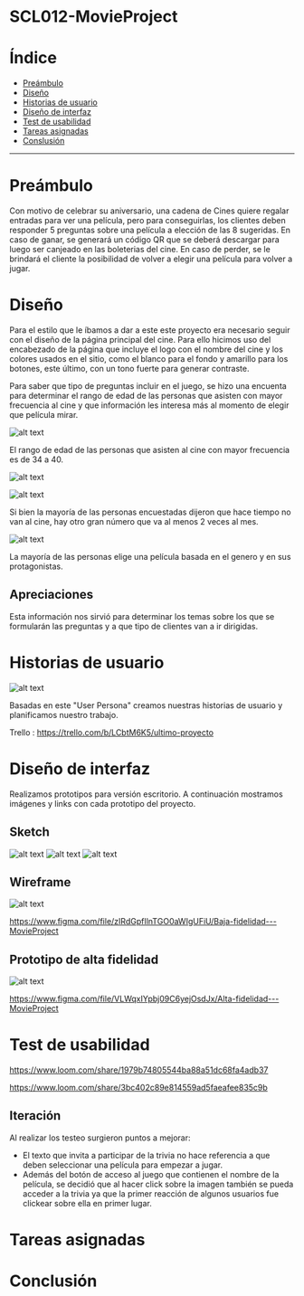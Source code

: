 # SCL012-MovieProject

 # Índice

* [Preámbulo](#preámbulo)
* [Diseño](#diseño)
* [Historias de usuario](#historias-de-usuario)
* [Diseño de interfaz](#diseño-de-interfaz)
* [Test de usabilidad](#test-de-usabilidad)
* [Tareas asignadas](#tareas-asignadas)
* [Conslusión](#conclusión)

 ***

 # **Preámbulo**

 Con motivo de celebrar su aniversario, una cadena de Cines quiere regalar entradas para ver una película, pero para conseguirlas, los clientes deben responder 5 preguntas sobre una película a elección de las 8 sugeridas. En caso de ganar, se generará un código QR que se deberá descargar para luego ser canjeado en las boleterias del cine. En caso de perder, se le brindará el cliente la posibilidad de volver a elegir una película para volver a jugar.

 # **Diseño**

Para el estilo que le íbamos a dar a este este proyecto era necesario seguir con el diseño de la página principal del cine. Para ello hicimos uso del encabezado de la página que incluye el logo con el nombre del cine y los colores usados en el sitio, como el blanco para el fondo y amarillo para los botones, este último, con un tono fuerte para generar contraste.

Para saber que tipo de preguntas incluir en el juego, se hizo una encuenta para determinar el rango de edad de las personas que asisten con mayor frecuencia al cine y que información les interesa más al momento de elegir que película mirar.

![alt text](/src/images/encuesta/respuestas1.png)

El rango de edad de las personas que asisten al cine con mayor frecuencia es de 34 a 40.

![alt text](/src/images/encuesta/respuestas2.png)

![alt text](/src/images/encuesta/respuestas3.png)

Si bien la mayoría de las personas encuestadas dijeron que hace tiempo no van al cine, hay otro gran número que va al menos 2 veces al mes.

![alt text](/src/images/encuesta/respuestas4.png)

La mayoría de las personas  elige una película basada en el genero y en sus protagonistas.

## Apreciaciones 
Esta información nos sirvió para determinar los temas sobre los que se formularán las preguntas y a que tipo de clientes van a ir dirigidas.

# **Historias de usuario**

![alt text](/src/images/persona.png)

Basadas en este "User Persona" creamos nuestras historias de usuario y planificamos nuestro trabajo.

Trello : https://trello.com/b/LCbtM6K5/ultimo-proyecto

# **Diseño de interfaz**

Realizamos prototipos para versión escritorio. A continuación mostramos imágenes y links con cada prototipo del proyecto.

## Sketch 

![alt text](/src/images/prototipos/sketch1.jpg)
![alt text](/src/images/prototipos/sketch2.jpg)
![alt text](/src/images/prototipos/sketch3.jpg)

## Wireframe

![alt text](/src/images/prototipos/wireframe.png)

https://www.figma.com/file/zIRdGpfIlnTGO0aWIgUFiU/Baja-fidelidad---MovieProject

## Prototipo de alta fidelidad

![alt text](/src/images/prototipos/iteracion.png)

https://www.figma.com/file/VLWqxIYpbj09C6yejOsdJx/Alta-fidelidad---MovieProject


# **Test de usabilidad**

https://www.loom.com/share/1979b74805544ba88a51dc68fa4adb37

https://www.loom.com/share/3bc402c89e814559ad5faeafee835c9b

## Iteración

Al realizar los testeo surgieron puntos a mejorar:
* El texto que invita a participar de la trivia no hace referencia a que deben seleccionar una película para empezar a jugar.
* Además del botón de acceso al juego que contienen el nombre de la película, se decidió que al hacer click sobre la imagen también se pueda acceder a la trivia ya que la primer reacción de algunos usuarios fue clickear sobre ella en primer lugar. 


# **Tareas asignadas**

# **Conclusión**